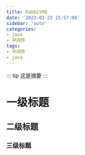 ```yaml
---
title: RabbitMQ
date: '2023-03-23 15:57:00'
sidebar: 'auto'
categories:
- java
- 中间件
tags:
- 中间件
- java
---
```


::: tip
这是摘要
:::

# 一级标题
## 二级标题
### 三级标题